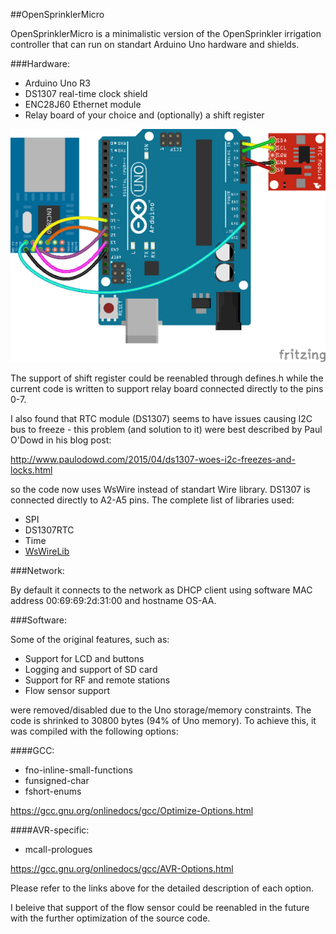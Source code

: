 ##OpenSprinklerMicro

OpenSprinklerMicro is a minimalistic version of the OpenSprinkler irrigation controller that can run on standart Arduino Uno hardware and shields.

###Hardware:

 - Arduino Uno R3
 - DS1307 real-time clock shield
 - ENC28J60 Ethernet module
 - Relay board of your choice and (optionally) a shift register
 
![alt tag](OpenSprinklerMicro_bb.png)
 
The support of shift register could be reenabled through defines.h while the current code is written to support relay board connected directly to the pins 0-7.

I also found that RTC module (DS1307) seems to have issues causing I2C bus to freeze - this problem (and solution to it) were best described by Paul O'Dowd in his blog post:

http://www.paulodowd.com/2015/04/ds1307-woes-i2c-freezes-and-locks.html

so the code now uses WsWire instead of standart Wire library. DS1307 is connected directly to A2-A5 pins. The complete list of libraries used:

- SPI
- DS1307RTC
- Time
- [WsWireLib](https://github.com/steamfire/WSWireLib)

###Network:

By default it connects to the network as DHCP client using software MAC address 00:69:69:2d:31:00 and hostname OS-AA.

###Software:

Some of the original features, such as:

 - Support for LCD and buttons
 - Logging and support of SD card
 - Support for RF and remote stations
 - Flow sensor support
 
 were removed/disabled due to the Uno storage/memory constraints.
 The code is shrinked to 30800 bytes (94% of Uno memory). To achieve this, it was compiled with the following options:
 
 ####GCC:
 
 - fno-inline-small-functions
 - funsigned-char
 - fshort-enums
 
  https://gcc.gnu.org/onlinedocs/gcc/Optimize-Options.html
 
 ####AVR-specific:
 
 - mcall-prologues
 
  https://gcc.gnu.org/onlinedocs/gcc/AVR-Options.html
 
Please refer to the links above for the detailed description of each option.
 
I beleive that support of the flow sensor could be reenabled in the future with the further optimization of the source code.
  